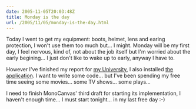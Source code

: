 ```yaml
---
date: 2005-11-05T20:03:48Z
title: Monday is the day
url: /2005/11/05/monday-is-the-day.html
---
```


<p>Today I went to get my equipment: boots,  helmet, lens and earing protection, I won't use them too much but... I might. Monday will be my first day, I feel nervous, kind of, not about the job itself but I'm worried about the early begining... I just don't like to wake up to early, anyway I have to.</p>
<p>However I've finished my report for <a href="http://www.itver.edu.mx">my University</a>, I also installed <a href="http://maestria.itver.edu.mx/egresados/">the application</a>. I want to write some code... but I've been spending my free time seeing some movies... some TV shows... some plays...</p>
<p>I need to finish MonoCanvas' third draft for starting its implementation, I haven't enough time... I must start tonight... in my last free day :-)</p>
